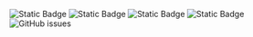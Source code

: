 ![Static Badge](https://img.shields.io/badge/blacklists-60-000000) ![Static Badge](https://img.shields.io/badge/blacklisted-3032316-cc0000) ![Static Badge](https://img.shields.io/badge/whitelisted-2243-00CC00) ![Static Badge](https://img.shields.io/badge/streaming_blacklist-28107-000000) ![GitHub issues](https://img.shields.io/github/issues/fabriziosalmi/blacklists)
